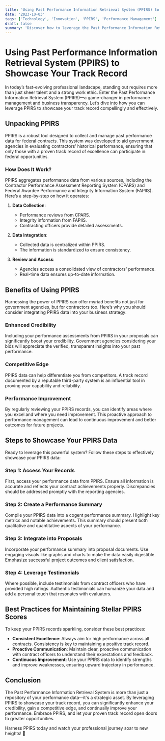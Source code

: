 ```yaml
---
title: 'Using Past Performance Information Retrieval System (PPIRS) to Showcase Your Track Record'
date: '2023-10-03'
tags: ['Technology', 'Innovation', 'PPIRS', 'Performance Management']
draft: false
summary: 'Discover how to leverage the Past Performance Information Retrieval System (PPIRS) to display and enhance your professional track record effectively.'
---
```


# Using Past Performance Information Retrieval System (PPIRS) to Showcase Your Track Record

In today’s fast-evolving professional landscape, standing out requires more than just sheer talent and a strong work ethic. Enter the Past Performance Information Retrieval System (PPIRS)—a game-changer in performance management and business transparency. Let’s dive into how you can leverage PPIRS to showcase your track record compellingly and effectively.

## Unpacking PPIRS

PPIRS is a robust tool designed to collect and manage past performance data for federal contracts. This system was developed to aid government agencies in evaluating contractors’ historical performance, ensuring that only those with a proven track record of excellence can participate in federal opportunities.

### How Does It Work?

PPIRS aggregates performance data from various sources, including the Contractor Performance Assessment Reporting System (CPARS) and Federal Awardee Performance and Integrity Information System (FAPIIS). Here’s a step-by-step on how it operates:

1. **Data Collection**:
    - Performance reviews from CPARS.
    - Integrity information from FAPIIS.
    - Contracting officers provide detailed assessments.

2. **Data Integration**:
    - Collected data is centralized within PPIRS.
    - The information is standardized to ensure consistency.

3. **Review and Access**:
    - Agencies access a consolidated view of contractors' performance.
    - Real-time data ensures up-to-date information.

## Benefits of Using PPIRS

Harnessing the power of PPIRS can offer myriad benefits not just for government agencies, but for contractors too. Here’s why you should consider integrating PPIRS data into your business strategy:

### Enhanced Credibility

Including your performance assessments from PPIRS in your proposals can significantly boost your credibility. Government agencies considering your bids will appreciate the verified, transparent insights into your past performance.

### Competitive Edge

PPIRS data can help differentiate you from competitors. A track record documented by a reputable third-party system is an influential tool in proving your capability and reliability.

### Performance Improvement

By regularly reviewing your PPIRS records, you can identify areas where you excel and where you need improvement. This proactive approach to performance management can lead to continuous improvement and better outcomes for future projects.

## Steps to Showcase Your PPIRS Data

Ready to leverage this powerful system? Follow these steps to effectively showcase your PPIRS data:

### Step 1: Access Your Records

First, access your performance data from PPIRS. Ensure all information is accurate and reflects your contract achievements properly. Discrepancies should be addressed promptly with the reporting agencies.

### Step 2: Create a Performance Summary

Compile your PPIRS data into a cogent performance summary. Highlight key metrics and notable achievements. This summary should present both qualitative and quantitative aspects of your performance.

### Step 3: Integrate into Proposals

Incorporate your performance summary into proposal documents. Use engaging visuals like graphs and charts to make the data easily digestible. Emphasize successful project outcomes and client satisfaction.

### Step 4: Leverage Testimonials

Where possible, include testimonials from contract officers who have provided high ratings. Authentic testimonials can humanize your data and add a personal touch that resonates with evaluators.

## Best Practices for Maintaining Stellar PPIRS Scores

To keep your PPIRS records sparkling, consider these best practices:

- **Consistent Excellence**: Always aim for high performance across all contracts. Consistency is key to maintaining a positive track record.
- **Proactive Communication**: Maintain clear, proactive communication with contract officers to understand their expectations and feedback.
- **Continuous Improvement**: Use your PPIRS data to identify strengths and improve weaknesses, ensuring upward trajectory in performance.

## Conclusion

The Past Performance Information Retrieval System is more than just a repository of your performance data—it's a strategic asset. By leveraging PPIRS to showcase your track record, you can significantly enhance your credibility, gain a competitive edge, and continually improve your performance. Embrace PPIRS, and let your proven track record open doors to greater opportunities.

Harness PPIRS today and watch your professional journey soar to new heights! 🚀